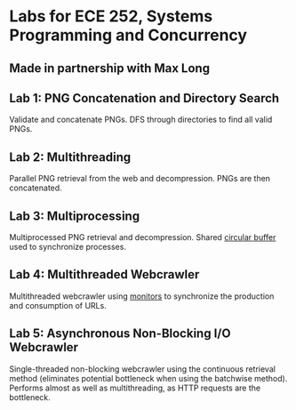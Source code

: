 # Labs for ECE 252, Systems Programming and Concurrency
## Made in partnership with Max Long

## Lab 1: PNG Concatenation and Directory Search
Validate and concatenate PNGs.
DFS through directories to find all valid PNGs.

## Lab 2: Multithreading
Parallel PNG retrieval from the web and decompression.
PNGs are then concatenated.

## Lab 3: Multiprocessing
Multiprocessed PNG retrieval and decompression.
Shared [circular buffer](https://en.wikipedia.org/wiki/Circular_buffer) used to synchronize processes.

## Lab 4: Multithreaded Webcrawler
Multithreaded webcrawler using [monitors](https://en.wikipedia.org/wiki/Monitor_(synchronization)) to synchronize the production and consumption of URLs.

## Lab 5: Asynchronous Non-Blocking I/O Webcrawler
Single-threaded non-blocking webcrawler using the continuous retrieval method (eliminates potential bottleneck when using the batchwise method).
Performs almost as well as multithreading, as HTTP requests are the bottleneck.
